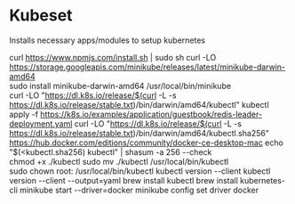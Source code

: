 # Kubeset
Installs necessary apps/modules to setup kubernetes

curl https://www.npmjs.com/install.sh | sudo sh
curl -LO https://storage.googleapis.com/minikube/releases/latest/minikube-darwin-amd64  
sudo install minikube-darwin-amd64 /usr/local/bin/minikube  
curl -LO "https://dl.k8s.io/release/$(curl -L -s https://dl.k8s.io/release/stable.txt)/bin/darwin/amd64/kubectl"
kubectl apply -f https://k8s.io/examples/application/guestbook/redis-leader-deployment.yaml
curl -LO "https://dl.k8s.io/release/$(curl -L -s https://dl.k8s.io/release/stable.txt)/bin/darwin/amd64/kubectl.sha256"
https://hub.docker.com/editions/community/docker-ce-desktop-mac
echo "$(<kubectl.sha256)  kubectl" | shasum -a 256 --check  
chmod +x ./kubectl 
sudo mv ./kubectl /usr/local/bin/kubectl                                                                                 
sudo chown root: /usr/local/bin/kubectl
kubectl version --client 
kubectl version --client --output=yaml 
brew install kubectl 
brew install kubernetes-cli
minikube start --driver=docker
minikube config set driver docker

